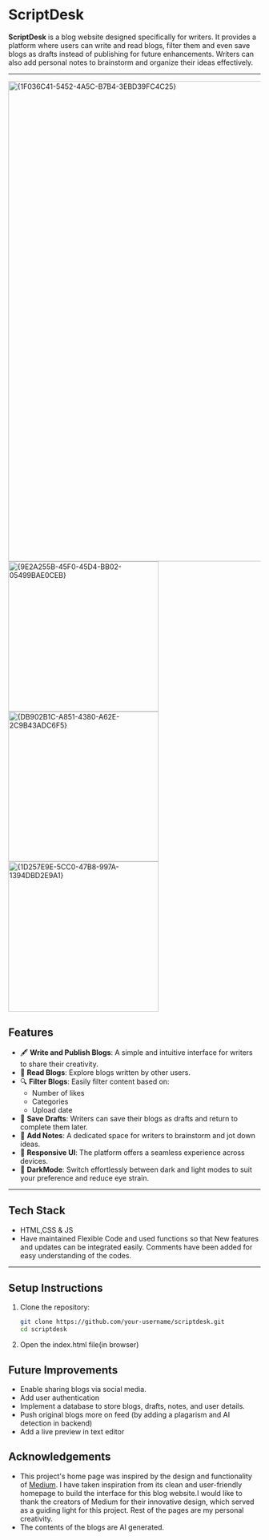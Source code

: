 # ScriptDesk

**ScriptDesk** is a blog website designed specifically for writers. It provides a platform where users can write and read blogs, filter them and even save blogs as drafts instead of publishing for future enhancements. Writers can also add personal notes to brainstorm and organize their ideas effectively.

---
<img width="960" alt="{1F036C41-5452-4A5C-B7B4-3EBD39FC4C25}" src="https://github.com/user-attachments/assets/710e7a6a-1f17-40bb-8a69-7f2e1e747550" />
<img width="300" alt="{9E2A255B-45F0-45D4-BB02-05499BAE0CEB}" src="https://github.com/user-attachments/assets/89789849-437e-4f7c-8e38-cdbb4bed9f1a" />
<img width="300" alt="{DB902B1C-A851-4380-A62E-2C9B43ADC6F5}" src="https://github.com/user-attachments/assets/c7ac8925-fcd0-4852-af0c-ac34d444b328" />
<img width="300" alt="{1D257E9E-5CC0-47B8-997A-1394DBD2E9A1}" src="https://github.com/user-attachments/assets/12ab46eb-1389-43c2-853a-39e2ba99eb9a" />

## Features

- 🖋️ **Write and Publish Blogs**: A simple and intuitive interface for writers to share their creativity.
- 📖 **Read Blogs**: Explore blogs written by other users.
- 🔍 **Filter Blogs**: Easily filter content based on:
  - Number of likes
  - Categories
  - Upload date
- 💾 **Save Drafts**: Writers can save their blogs as drafts and return to complete them later.
- 📝 **Add Notes**: A dedicated space for writers to brainstorm and jot down ideas.
- 🎨 **Responsive UI**: The platform offers a seamless experience across devices.
- 🌙 **DarkMode**: Switch effortlessly between dark and light modes to suit your preference and reduce eye strain.
---

## Tech Stack
- HTML,CSS & JS
- Have maintained Flexible Code and used functions so that New features and updates can be integrated easily.
  Comments have been added for easy understanding of the codes.
---

## Setup Instructions

1. Clone the repository:
   ```bash
   git clone https://github.com/your-username/scriptdesk.git
   cd scriptdesk
2. Open the index.html file(in browser)

## Future Improvements
- Enable sharing blogs via social media.
- Add user authentication
- Implement a database to store blogs, drafts, notes, and user details.
- Push original blogs more on feed (by adding a plagarism and AI detection in backend)
- Add a live preview in text editor
## Acknowledgements

- This project's home page was inspired by the design and functionality of [Medium](https://medium.com). I have taken inspiration from its clean and user-friendly homepage to build the interface for this blog website.I would like to thank the creators of Medium for their innovative design, which served as a guiding light for this project.
Rest of the pages are my personal creativity.
- The contents of the blogs are AI generated.
